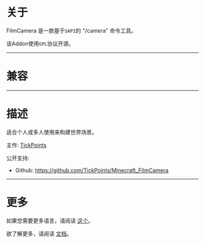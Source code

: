 # 关于
FilmCamera 是一款基于`SAPI`的 "/camera" 命令工具。

该Addon使用`GPL`协议开源。
___
# 兼容
___
# 描述
适合个人或多人使用来构建世界场景。

主作: [TickPoints](https://github.com/TickPoints)

公开支持:

* Github: https://github.com/TickPoints/Minecraft_FilmCamera
___
# 更多
如果您需要更多语言，请阅读 [这个](./index.md)。

欲了解更多，请阅读 [文档](../zh/index.md)。